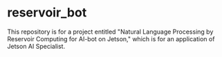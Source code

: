 # reservoir_bot

This repository is for a project entitled "Natural Language Processing by Reservoir Computing for AI-bot on Jetson," which is for an application of Jetson AI Specialist.

<!--
## Setup
The code works on a Jetson Nano 4GB with JetPack 4.6.1.  

### Create a bot
1. 

### Create a Docker environment
```
$ docker build -t env .
```

### Download a word2vec model
1. 

## Run
```
$ ./run.sh
```
-->
